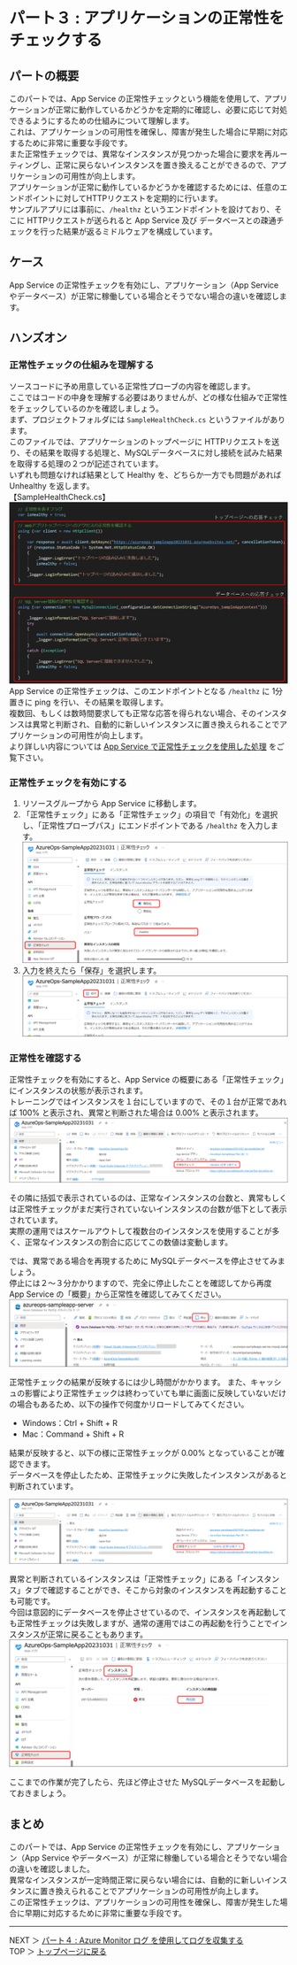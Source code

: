 # パート３ : アプリケーションの正常性をチェックする

## パートの概要
このパートでは、App Service の正常性チェックという機能を使用して、アプリケーションが正常に動作しているかどうかを定期的に確認し、必要に応じて対処できるようにするための仕組みについて理解します。  
これは、アプリケーションの可用性を確保し、障害が発生した場合に早期に対応するために非常に重要な手段です。  
また正常性チェックでは、異常なインスタンスが見つかった場合に要求を再ルーティングし、正常に戻らないインスタンスを置き換えることができるので、アプリケーションの可用性が向上します。  
アプリケーションが正常に動作しているかどうかを確認するためには、任意のエンドポイントに対してHTTPリクエストを定期的に行います。  
サンプルアプリには事前に、` /healthz ` というエンドポイントを設けており、そこに HTTPリクエストが送られると App Service 及び データベースとの疎通チェックを行った結果が返るミドルウェアを構成しています。

## ケース
App Service の正常性チェックを有効にし、アプリケーション（App Service やデータベース）が正常に稼働している場合とそうでない場合の違いを確認します。

## ハンズオン
### 正常性チェックの仕組みを理解する
ソースコードに予め用意している正常性プローブの内容を確認します。  
ここではコードの中身を理解する必要はありませんが、どの様な仕組みで正常性をチェックしているのかを確認しましょう。  
まず、プロジェクトフォルダには ` SampleHealthCheck.cs ` というファイルがあります。  
このファイルでは、アプリケーションのトップページに HTTPリクエストを送り、その結果を取得する処理と、MySQLデータベースに対し接続を試みた結果を取得する処理の２つが記述されています。  
いずれも問題なければ結果として Healthy を、どちらか一方でも問題があれば Unhealthy を返します。  
【SampleHealthCheck.cs】  
![](./images/03/01.png)
App Service の正常性チェックは、このエンドポイントとなる ` /healthz ` に 1分置きに ping を行い、その結果を取得します。  
複数回、もしくは数時間要求しても正常な応答を得られない場合、そのインスタンスは異常と判断され、自動的に新しいインスタンスに置き換えられることでアプリケーションの可用性が向上します。  
より詳しい内容については [App Service で正常性チェックを使用した処理](https://learn.microsoft.com/ja-jp/azure/app-service/monitor-instances-health-check?tabs=dotnet#what-app-service-does-with-health-checks) をご覧下さい。  

### 正常性チェックを有効にする
1. リソースグループから App Service に移動します。
2. 「正常性チェック」にある「正常性チェック」の項目で「有効化」を選択し、「正常性プローブパス」にエンドポイントである ` /healthz ` を入力します。  		
![](./images/03/02.png)
3. 入力を終えたら「保存」を選択します。
![](./images/03/03.png)

### 正常性を確認する
正常性チェックを有効にすると、App Service の概要にある「正常性チェック」にインスタンスの状態が表示されます。  
トレーニングではインスタンスを１台にしていますので、その１台が正常であれば 100% と表示され、異常と判断された場合は 0.00% と表示されます。  
![](./images/03/04.png)

その隣に括弧で表示されているのは、正常なインスタンスの台数と、異常もしくは正常性チェックがまだ実行されていないインスタンスの台数が低下として表示されています。  
実際の運用ではスケールアウトして複数台のインスタンスを使用することが多く、正常なインスタンスの割合に応じてこの数値は変動します。  

では、異常である場合を再現するために MySQLデータベースを停止させてみましょう。  
停止には２～３分かかりますので、完全に停止したことを確認してから再度 App Service の「概要」から正常性を確認してみてください。  
![](./images/03/06.png)

正常性チェックの結果が反映するには少し時間がかかります。
また、キャッシュの影響により正常性チェックは終わっていても単に画面に反映していないだけの場合もあるため、以下の操作で何度かリロードしてみてください。  
* Windows：Ctrl + Shift + R
* Mac：Command + Shift + R

結果が反映すると、以下の様に正常性チェックが 0.00% となっていることが確認できます。  
データベースを停止したため、正常性チェックに失敗したインスタンスがあると判断されています。  


![](./images/03/05.png)

異常と判断されているインスタンスは「正常性チェック」にある「インスタンス」タブで確認することができ、そこから対象のインスタンスを再起動することも可能です。  
今回は意図的にデータベースを停止させているので、インスタンスを再起動しても正常性チェックは失敗しますが、通常の運用ではこの再起動を行うことでインスタンスが正常に戻ることもあります。
![](./images/03/07.png)

ここまでの作業が完了したら、先ほど停止させた MySQLデータベースを起動しておきましょう。

## まとめ
このパートでは、App Service の正常性チェックを有効にし、アプリケーション（App Service やデータベース）が正常に稼働している場合とそうでない場合の違いを確認しました。  
異常なインスタンスが一定時間正常に戻らない場合には、自動的に新しいインスタンスに置き換えられることでアプリケーションの可用性が向上します。  
この正常性チェックは、アプリケーションの可用性を確保し、障害が発生した場合に早期に対応するために非常に重要な手段です。  

---
NEXT ＞ [パート４ : Azure Monitor ログ を使用してログを収集する](./04_collecting-logs-with-azure-monitor-logs.md)  
TOP ＞ [トップページに戻る](/README.md)